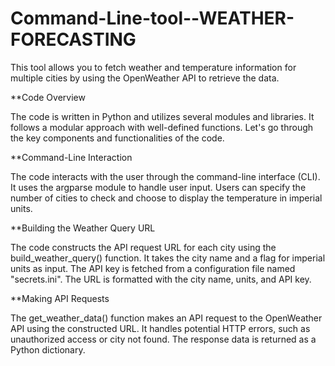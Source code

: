 # Command-Line-tool--WEATHER-FORECASTING

This tool allows you to fetch weather and temperature information for multiple cities by using the OpenWeather API to retrieve the data.

**Code Overview

The code is written in Python and utilizes several modules and libraries.
It follows a modular approach with well-defined functions.
Let's go through the key components and functionalities of the code.

**Command-Line Interaction

The code interacts with the user through the command-line interface (CLI).
It uses the argparse module to handle user input.
Users can specify the number of cities to check and choose to display the temperature in imperial units.

**Building the Weather Query URL

The code constructs the API request URL for each city using the build_weather_query() function.
It takes the city name and a flag for imperial units as input.
The API key is fetched from a configuration file named "secrets.ini".
The URL is formatted with the city name, units, and API key.

**Making API Requests

The get_weather_data() function makes an API request to the OpenWeather API using the constructed URL.
It handles potential HTTP errors, such as unauthorized access or city not found.
The response data is returned as a Python dictionary.
